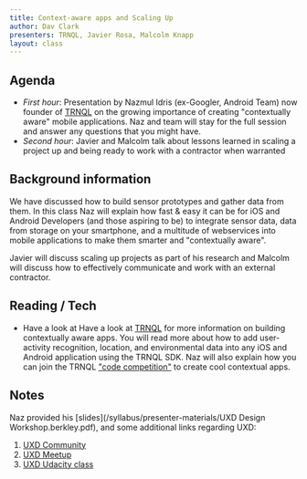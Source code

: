 ```yaml
---
title: Context-aware apps and Scaling Up
author: Dav Clark
presenters: TRNQL, Javier Rosa, Malcolm Knapp
layout: class
---
```


## Agenda

- *First hour*: Presentation by  Nazmul Idris (ex-Googler, Android Team) now
  founder of [TRNQL](http://trnql.com/about-us/) on the growing importance of
  creating "contextually aware" mobile applications. Naz and team will stay for
  the full session and answer any questions that you might have.
- *Second hour*: Javier and Malcolm talk about lessons learned in scaling a
  project up and being ready to work with a contractor when warranted

## Background information

We have discussed how to build sensor prototypes and gather data from them. In
this class Naz will explain how fast & easy it can be for iOS and Android
Developers (and those aspiring to be) to integrate sensor data, data from
storage on your smartphone, and a multitude of webservices into mobile
applications to make them smarter and "contextually aware".

Javier will discuss scaling up projects as part of his research and Malcolm
will discuss how to effectively communicate and work with an external
contractor.

## Reading / Tech

 - Have a look at Have a look at [TRNQL](http://www.trnql.com) for more
   information on building contextually aware apps. You will read more about
   how to add user-activity recognition, location, and environmental data into
   any iOS and Android application using the TRNQL SDK.  Naz will also explain
   how you can join the TRNQL ["code
   competition"](http://trnql.devpost.com/) to create cool contextual apps.

## Notes

Naz provided his
[slides](/syllabus/presenter-materials/UXD Design Workshop.berkley.pdf),
and some additional links regarding UXD:

1. [UXD Community](http://bit.ly/uxdcommunity)
2. [UXD Meetup](http://bit.ly/uxdmeetup)
3. [UXD Udacity class](http://bit.ly/uxdclass)
